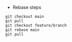 - Rebase steps
```
git checkout main
git pull
git checkout feature/branch
git rebase main
git pull
```

